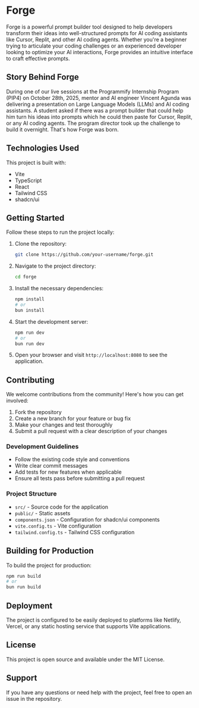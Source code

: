 # Forge

Forge is a powerful prompt builder tool designed to help developers transform their ideas into well-structured prompts for AI coding assistants like Cursor, Replit, and other AI coding agents. Whether you're a beginner trying to articulate your coding challenges or an experienced developer looking to optimize your AI interactions, Forge provides an intuitive interface to craft effective prompts.

## Story Behind Forge

During one of our live sessions at the Programmify Internship Program (PIP4) on October 28th, 2025, mentor and AI engineer Vincent Agunda was delivering a presentation on Large Language Models (LLMs) and AI coding assistants. A student asked if there was a prompt builder that could help him turn his ideas into prompts which he could then paste for Cursor, Replit, or any AI coding agents. The program director took up the challenge to build it overnight. That's how Forge was born.

## Technologies Used

This project is built with:

- Vite
- TypeScript
- React
- Tailwind CSS
- shadcn/ui

## Getting Started

Follow these steps to run the project locally:

1. Clone the repository:
   ```sh
   git clone https://github.com/your-username/forge.git
   ```

2. Navigate to the project directory:
   ```sh
   cd forge
   ```

3. Install the necessary dependencies:
   ```sh
   npm install
   # or
   bun install
   ```

4. Start the development server:
   ```sh
   npm run dev
   # or
   bun run dev
   ```

5. Open your browser and visit `http://localhost:8080` to see the application.

## Contributing

We welcome contributions from the community! Here's how you can get involved:

1. Fork the repository
2. Create a new branch for your feature or bug fix
3. Make your changes and test thoroughly
4. Submit a pull request with a clear description of your changes

### Development Guidelines

- Follow the existing code style and conventions
- Write clear commit messages
- Add tests for new features when applicable
- Ensure all tests pass before submitting a pull request

### Project Structure

- `src/` - Source code for the application
- `public/` - Static assets
- `components.json` - Configuration for shadcn/ui components
- `vite.config.ts` - Vite configuration
- `tailwind.config.ts` - Tailwind CSS configuration

## Building for Production

To build the project for production:

```sh
npm run build
# or
bun run build
```

## Deployment

The project is configured to be easily deployed to platforms like Netlify, Vercel, or any static hosting service that supports Vite applications.

## License

This project is open source and available under the MIT License.

## Support

If you have any questions or need help with the project, feel free to open an issue in the repository.

